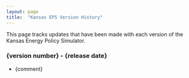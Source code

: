 ```yaml
---
layout: page
title:	"Kansas EPS Version History"
---
```

This page tracks updates that have been made with each version of the Kansas Energy Policy Simulator.

### **{version number} - {release date}**

* {comment}

